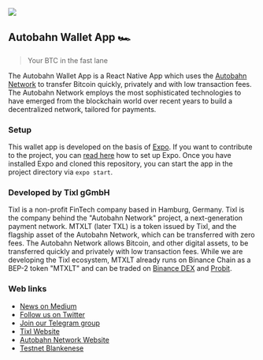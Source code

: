 ![](https://autobahn.network/images/og-image-default.jpg)
## Autobahn Wallet App 🏎
> Your BTC in the fast lane

The Autobahn Wallet App is a React Native App which uses the [Autobahn Network](https://autobahn.network/) to transfer Bitcoin quickly, privately and with low transaction fees.
The Autobahn Network employs the most sophisticated technologies to have emerged from the blockchain world over recent years to build a decentralized network, tailored for payments.

### Setup
This wallet app is developed on the basis of [Expo](https://expo.io/).
If you want to contribute to the project, you can [read here](https://expo.io/learn) how to set up Expo. Once you have installed Expo and cloned this repository, you can start the app in the project directory via ``expo start``.

### Developed by Tixl gGmbH
Tixl is a non-profit FinTech company based in Hamburg, Germany. Tixl is the company behind the "Autobahn Network" project, a next-generation payment network. MTXLT (later TXL) is a token issued by Tixl, and the flagship asset of the Autobahn Network, which can be transferred with zero fees. The Autobahn Network allows Bitcoin, and other digital assets, to be transferred quickly and privately with low transaction fees.
While we are developing the Tixl ecosystem, MTXLT already runs on Binance Chain as a BEP-2 token "MTXLT" and can be traded on [Binance DEX](https://www.binance.org/en/trade/MTXLT-286_BNB) and [Probit](https://www.probit.com/app/exchange/MTXLT-BTC).


### Web links
- [News on Medium](https://medium.com/tixlcurrency)
- [Follow us on Twitter](https://twitter.com/tixlcurrency)
- [Join our Telegram group](https://t.me/tixlcurrency)
- [Tixl Website](https://tixl.me)
- [Autobahn Network Website](https://autobahn.network)
- [Testnet Blankenese](https://testmet.autobahn.network)
